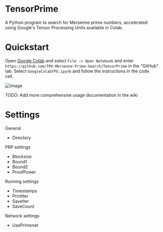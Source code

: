 # TensorPrime

A Python program to search for Mersenne prime numbers, accelerated using Google's Tensor Processing Units available in Colab. 

# Quickstart
Open [Google Colab](https://github.com/TPU-Mersenne-Prime-Search/TensorPrime) and select `File -> Open Notebook` and enter `https://github.com/TPU-Mersenne-Prime-Search/TensorPrime` in the "GitHub" tab. Select `GoogleColabTPU.ipynb` and follow the instructions in the code cell.

![image](https://user-images.githubusercontent.com/910155/149716569-a591383b-7429-4f06-bcf3-89275203cc62.png)


TODO: Add more comprehensive usage documentation in the wiki

# Settings

General
 - Directory

PRP settings
 - Blocksize
 - Bound1
 - Bound2
 - ProofPower

Running settings
 - Timestamps
 - PrintIter
 - SaveIter
 - SaveCount
 
Network settings
 - UsePrimenet
